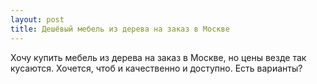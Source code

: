 ```yaml
---
layout: post 
title: Дешёвый мебель из дерева на заказ в Москве 
--- 
```

Хочу купить мебель из дерева на заказ в Москве, но цены везде так кусаются. Хочется, чтоб и качественно и доступно. Есть варианты?